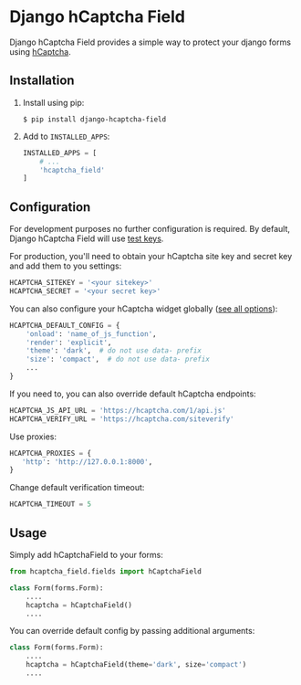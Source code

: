 # Django hCaptcha Field

Django hCaptcha Field provides a simple way to protect your django forms using
[hCaptcha](https://www.hcaptcha.com/).

## Installation
1. Install using pip:

    ```shell
    $ pip install django-hcaptcha-field
    ```

2. Add to `INSTALLED_APPS`:

    ```python
    INSTALLED_APPS = [
        # ...
        'hcaptcha_field'
    ]
    ```

## Configuration
For development purposes no further configuration is required. By default,
Django hCaptcha Field will use
[test keys](https://docs.hcaptcha.com/#integration-testing-test-keys).

For production, you'll need to obtain your hCaptcha site key and secret key and
add them to you settings:

  ```python
  HCAPTCHA_SITEKEY = '<your sitekey>'
  HCAPTCHA_SECRET = '<your secret key>'
  ```

You can also configure your hCaptcha widget globally
([see all options](https://docs.hcaptcha.com/configuration)):

  ```python
  HCAPTCHA_DEFAULT_CONFIG = {
      'onload': 'name_of_js_function',
      'render': 'explicit',
      'theme': 'dark',  # do not use data- prefix
      'size': 'compact',  # do not use data- prefix
      ...
  }
  ```

If you need to, you can also override default hCaptcha endpoints:

  ```python
  HCAPTCHA_JS_API_URL = 'https://hcaptcha.com/1/api.js'
  HCAPTCHA_VERIFY_URL = 'https://hcaptcha.com/siteverify'
  ```

Use proxies:

  ```python
  HCAPTCHA_PROXIES = {
     'http': 'http://127.0.0.1:8000',
  }
  ```

Change default verification timeout:

  ```python
  HCAPTCHA_TIMEOUT = 5
  ```

## Usage
Simply add hCaptchaField to your forms:

  ```python
  from hcaptcha_field.fields import hCaptchaField

  class Form(forms.Form):
      ....
      hcaptcha = hCaptchaField()
      ....
  ```

You can override default config by passing additional arguments:

  ```python
  class Form(forms.Form):
      ....
      hcaptcha = hCaptchaField(theme='dark', size='compact')
      ....
  ```
